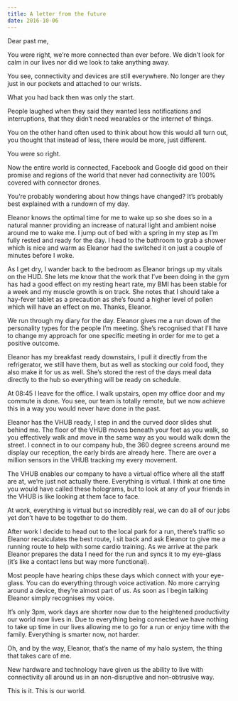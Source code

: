 ```yaml
---
title: A letter from the future
date: 2016-10-06
---
```

Dear past me,

You were right, we’re more connected than ever before. We didn’t look for calm in our lives nor did we look to take anything away.

You see, connectivity and devices are still everywhere. No longer are they just in our pockets and attached to our wrists.

What you had back then was only the start.

People laughed when they said they wanted less notifications and interruptions, that they didn’t need wearables or the internet of things.

You on the other hand often used to think about how this would all turn out, you thought that instead of less, there would be more, just different.

You were so right.

Now the entire world is connected, Facebook and Google did good on their promise and regions of the world that never had connectivity are 100% covered with connector drones.

You’re probably wondering about how things have changed? It’s probably best explained with a rundown of my day.

Eleanor knows the optimal time for me to wake up so she does so in a natural manner providing an increase of natural light and ambient noise around me to wake me. I jump out of bed with a spring in my step as I’m fully rested and ready for the day. I head to the bathroom to grab a shower which is nice and warm as Eleanor had the switched it on just a couple of minutes before I woke.

As I get dry, I wander back to the bedroom as Eleanor brings up my vitals on the HUD. She lets me know that the work that I’ve been doing in the gym has had a good effect on my resting heart rate, my BMI has been stable for a week and my muscle growth is on track. She notes that I should take a hay-fever tablet as a precaution as she’s found a higher level of pollen which will have an effect on me. Thanks, Eleanor.

We run through my diary for the day. Eleanor gives me a run down of the personality types for the people I’m meeting. She’s recognised that I’ll have to change my approach for one specific meeting in order for me to get a positive outcome.

Eleanor has my breakfast ready downstairs, I pull it directly from the refrigerator, we still have them, but as well as stocking our cold food, they also make it for us as well. She’s stored the rest of the days meal data directly to the hub so everything will be ready on schedule.

At 08:45 I leave for the office. I walk upstairs, open my office door and my commute is done. You see, our team is totally remote, but we now achieve this in a way you would never have done in the past.

Eleanor has the VHUB ready, I step in and the curved door slides shut behind me. The floor of the VHUB moves beneath your feet as you walk, so you effectively walk and move in the same way as you would walk down the street. I connect in to our company hub, the 360 degree screens around me display our reception, the early birds are already here. There are over a million sensors in the VHUB tracking my every movement.

The VHUB enables our company to have a virtual office where all the staff are at, we’re just not actually there. Everything is virtual. I think at one time you would have called these holograms, but to look at any of your friends in the VHUB is like looking at them face to face.

At work, everything is virtual but so incredibly real, we can do all of our jobs yet don’t have to be together to do them.

After work I decide to head out to the local park for a run, there’s traffic so Eleanor recalculates the best route, I sit back and ask Eleanor to give me a running route to help with some cardio training. As we arrive at the park Eleanor prepares the data I need for the run and syncs it to my eye-glass (it’s like a contact lens but way more functional).

Most people have hearing chips these days which connect with your eye-glass. You can do everything through voice activation. No more carrying around a device, they’re almost part of us. As soon as I begin talking Eleanor simply recognises my voice.

It’s only 3pm, work days are shorter now due to the heightened productivity our world now lives in. Due to everything being connected we have nothing to take up time in our lives allowing me to go for a run or enjoy time with the family. Everything is smarter now, not harder.

Oh, and by the way, Eleanor, that’s the name of my halo system, the thing that takes care of me.

New hardware and technology have given us the ability to live with connectivity all around us in an non-disruptive and non-obtrusive way.

This is it. This is our world.
